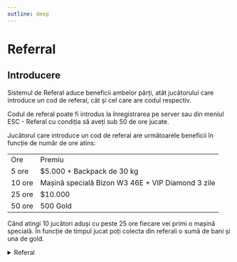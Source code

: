 ```yaml
---
outline: deep
---
```


# Referral

## Introducere

Sistemul de Referal aduce beneficii ambelor părți, atât jucătorului care introduce un cod de referal, cât și cel care are codul respectiv.

Codul de referal poate fi introdus la înregistrarea pe server sau din meniul ESC - Referal cu condiția să aveți sub 50 de ore jucate.

Jucătorul care introduce un cod de referal are următoarele beneficii în funcție de număr de ore atins:
<table>
    <tr>
        <td>Ore</td>
        <td>Premiu</td>
    </tr>
    <tr>
        <td>5 ore</td>
        <td>$5.000 + Backpack de 30 kg</td>
    </tr>
    <tr>
        <td>10 ore</td>
        <td>Mașină specială Bizon W3 46E + VIP Diamond 3 zile</td>
    </tr>
    <tr>
        <td>25 ore</td>
        <td>$10.000</td>
    </tr>
    <tr>
        <td>50 ore</td>
        <td>500 Gold</td>
    </tr>
</table>

Când atingi 10 jucători aduși cu peste 25 ore fiecare vei primi o mașină specială.
În funcție de timpul jucat poți colecta din referali o sumă de bani și una de gold.

<details>
  <summary>Referal</summary>
  <img src="https://assets.b-zone.ro/images/wiki/referal.png" alt="Referal">
</details>